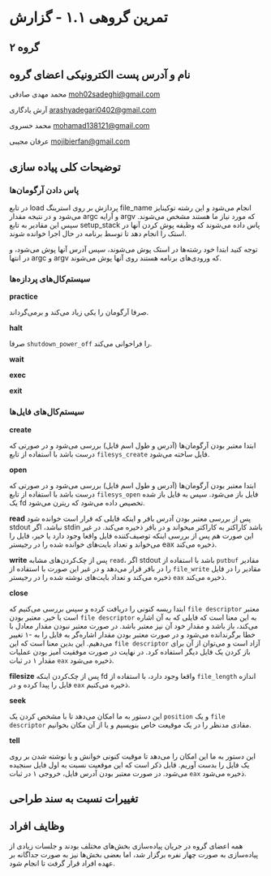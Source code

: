 # تمرین گروهی ۱.۱ - گزارش

## گروه ۲

## نام و آدرس پست الکترونیکی اعضای گروه


محمد مهدی صادقی moh02sadeghi@gmail.com

آرش یادگاری arashyadegari0402@gmail.com

محمد خسروی mohamad138121@gmail.com

عرفان مجیبی mojibierfan@gmail.com


## توضیحات کلی پیاده سازی
### پاس دادن آرگومان‌ها
در تابع load 
پردازش بر روی استرینگ file_name انجام می‌شود و این رشته توکینایز می‌شود و در نتیجه
مقدار argc و آرایه argv که مورد نیاز ما هستند مشخص می‌شوند.
سپس این مقادیر به تابع setup_stack
پاس داده می‌شوند که وظیفه پوش کردن آنها در استک را انجام دهد تا توسط برنامه در حال اجرا خوانده شوند.

توجه کنید ابتدا خود رشته‌ها در استک پوش می‌شوند، سپس آدرس آنها پوش می‌شود، و در انتها argc و argv که ورودی‌های برنامه هستند روی آنها پوش می‌شوند.
### سیستم‌کال‌های پردازه‌ها
**practice**

صرفا آرگومان را یکی زیاد می‌کند و بر‌می‌گرداند.

**halt**

صرفا ```shutdown_power_off``` را فراخوانی می‌کند.

**wait**


**exec**


**exit**


### سیستم‌کال‌های فایل‌ها
**create**

ابتدا معتبر بودن آرگومان‌ها (آدرس و طول اسم فایل)
بررسی می‌شود و در صورتی که درست باشد با استفاده از تابع
```filesys_create```
فایل ساخته می‌شود.

**open**

ابتدا معتبر بودن آرگومان‌ها (آدرس و طول اسم فایل)
بررسی می‌شود و در صورتی که درست باشد با استفاده از تابع
```filesys_open```
فایل باز می‌شود.
سپس به فایل باز شده یک fd تخصیص داده می‌شود که ریترن می‌شود.

**read**
پس از بررسی معتبر بودن آدرس بافر و اینکه فایلی که قرار است خوانده شود stdout نباشد، 
اگر stdin باشد کاراکتر به کاراکتر میخواند و در بافر ذخیره می‌کند.
در غیر این صورت هم پس از بررسی اینکه توصیف‌کننده فایل واقعا وجود دارد یا خیر، فایل را می‌خواند و تعداد بایت‌های خوانده شده را در رجیستر eax ذخیره می‌کند.


**write**
پس از چک‌کردن‌های مشابه `read`، اگر stdout باشد با استفاده از `putbuf` مقادیر را در بافر قرار می‌دهد و در غیر این صورت
با استفاده از `file_write` مقادیر را در فایل ذخیره می‌کند و تعداد بایت‌های نوشته شده را در رجیستر `eax` ذخیره می‌کند.

**close**

ابتدا ریسه کنونی را دریافت کرده و سپس بررسی می‌کنیم که ```file descriptor``` معتبر است یا خیر. معتبر بودن ```file descriptor``` به این معنا است که فایلی که به آن اشاره می‌کند، باز باشد و مقدار خود آن نیز معتبر باشد. در صورت معتبر نبودن مقدار معادل با خطا برگرندانده می‌شود و در صورت معتبر بودن مقدار اشاره‌گر به فایل را به -۱ تغییر می‌دهیم. این بدین معنا است که این ```file descriptor``` آزاد است و می‌توان از آن برای باز کردن یک فایل دیگر استفاده کرد.
در نهایت در صورت موفقیت آمیز بودن عملیات مقدار ۱ در ثبات ‍‍```eax``` ذخیره‌ می‌شود.


**filesize**
پس از چک‌کردن اینکه fd واقعا وجود دارد، با استفاده از `file_length` اندازه فایل را پیدا کرده و در  `eax` ذخیره می‌کنیم.

**seek**

این دستور به ما امکان می‌دهد تا با مشخص کردن یک ```position``` و یک ```file descriptor``` مقادی مدنظر را در یک موقیعت خاص بنویسیم و یا از آن مکان بخوانیم.


**tell**

این دستور به ما این امکان را می‌دهد تا موقیت کنونی خوانش و یا نوشته شدن بر روی یک فایل را بدست آوریم. قابل ذکر است که این موقعیت نسبت به اول فایل سنجیده می‌شود. در صورت معتبر بودن آدرس فایل، خروجی ۱ در ثبات ```eax``` ذخیره می‌شود.

## تغییرات نسبت به سند طراحی



## وظایف افراد
همه اعضای گروه در جریان پیاده‌سازی بخش‌های مختلف بودند و جلسات زیادی از پیاده‌سازی به صورت چهار نفره برگزار شد، اما بعضی بخش‌ها نیز به صورت جداگانه بر عهده افراد قرار گرفت تا انجام شود.